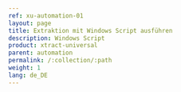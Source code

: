 ```yaml
---
ref: xu-automation-01
layout: page
title: Extraktion mit Windows Script ausführen
description: Windows Script
product: xtract-universal
parent: automation
permalink: /:collection/:path
weight: 1
lang: de_DE
---
```





